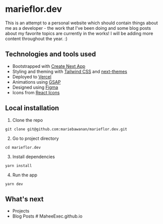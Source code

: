 # marieflor.dev

This is an attempt to a personal website which should contain things about me as a developer - the work that I've been doing and some blog posts about my favorite topics are currently in the works! I will be adding more content throughout the year. :)

## Technologies and tools used

- Bootstrapped with [Create Next App](https://nextjs.org/docs/api-reference/create-next-app)
- Styling and theming with [Tailwind CSS](https://tailwindcss.com/) and [next-themes](https://www.npmjs.com/package/next-themes?activeTab=readme)
- Deployed to [Vercel](https://vercel.com/)
- Animations using [GSAP](https://greensock.com/gsap/)
- Designed using [Figma](https://www.figma.com/)
- Icons from [React Icons](https://react-icons.github.io/react-icons/)

## Local installation

1. Clone the repo

```
git clone git@github.com:mariebawanan/marieflor.dev.git
```

2. Go to project directory

```
cd marieflor.dev
```

3. Install dependencies

```
yarn install
```

4. Run the app

```
yarn dev
```

## What's next

- Projects
- Blog Posts
#   M a h e e E x e c . g i t h u b . i o  
 